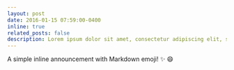 ```yaml
---
layout: post
date: 2016-01-15 07:59:00-0400
inline: true
related_posts: false
description: Lorem ipsum dolor sit amet, consectetur adipiscing elit, sed do eiusmod tempor incididunt ut labore et dolore magna aliqua. Ut enim ad minim veniam, quis nostrud exercitation ullamco laboris nisi ut aliquip ex ea commodo consequat.
---
```


A simple inline announcement with Markdown emoji! :sparkles: :smile:
